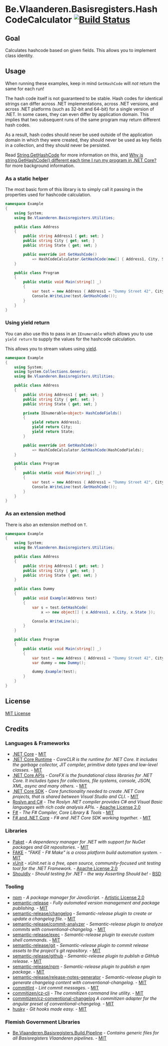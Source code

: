 # Be.Vlaanderen.Basisregisters.HashCodeCalculator [![Build Status](https://github.com/Informatievlaanderen/hashcode-calculator/workflows/CI/badge.svg)](https://github.com/Informatievlaanderen/hashcode-calculator/actions)

## Goal

Calculates hashcode based on given fields. This allows you to implement class identity.

## Usage

When running these examples, keep in mind `GetHashCode` will *not* return the same for each run!

The hash code itself is not guaranteed to be stable. Hash codes for identical strings can differ across .NET implementations, across .NET versions, and across .NET platforms (such as 32-bit and 64-bit) for a single version of .NET. In some cases, they can even differ by application domain. This implies that two subsequent runs of the same program may return different hash codes.

As a result, hash codes should never be used outside of the application domain in which they were created, they should never be used as key fields in a collection, and they should never be persisted.

Read [String.GetHashCode](https://docs.microsoft.com/en-us/dotnet/api/system.string.gethashcode?view=netcore-3.1) for more information on this, and [Why is string.GetHashCode() different each time I run my program in .NET Core?](https://andrewlock.net/why-is-string-gethashcode-different-each-time-i-run-my-program-in-net-core/) for more background information.

### As a static helper

The most basic form of this library is to simply call it passing in the properties used for hashcode calculation.

```csharp
namespace Example
{
    using System;
    using Be.Vlaanderen.Basisregisters.Utilities;

    public class Address
    {
        public string Address1 { get; set; }
        public string City { get; set; }
        public string State { get; set; }

        public override int GetHashCode()
            => HashCodeCalculator.GetHashCode(new[] { Address1, City, State });
    }

    public class Program
    {
        public static void Main(string[] _)
        {
            var test = new Address { Address1 = "Dummy Street 42", City = "Nowhere", State = "MN" };
            Console.WriteLine(test.GetHashCode());
        }
    }
}
```

### Using yield return

You can also use this to pass in an `IEnumerable` which allows you to use `yield return` to supply the values for the hashcode calculation.

This allows you to stream values using [yield](https://docs.microsoft.com/en-us/dotnet/csharp/language-reference/keywords/yield).

```csharp
namespace Example
{
    using System;
    using System.Collections.Generic;
    using Be.Vlaanderen.Basisregisters.Utilities;

    public class Address
    {
        public string Address1 { get; set; }
        public string City { get; set; }
        public string State { get; set; }

        private IEnumerable<object> HashCodeFields()
        {
            yield return Address1;
            yield return City;
            yield return State;
        }

        public override int GetHashCode()
            => HashCodeCalculator.GetHashCode(HashCodeFields);
    }

    public class Program
    {
        public static void Main(string[] _)
        {
            var test = new Address { Address1 = "Dummy Street 42", City = "Nowhere", State = "MN" };
            Console.WriteLine(test.GetHashCode());
        }
    }
}
```

### As an extension method

There is also an extension method on `T`.

```csharp
namespace Example
{
    using System;
    using Be.Vlaanderen.Basisregisters.Utilities;

    public class Address
    {
        public string Address1 { get; set; }
        public string City { get; set; }
        public string State { get; set; }
    }

    public class Dummy
    {
        public void Example(Address test)
        {
            var s = test.GetHashCode(
                x => new object[] { x.Address1, x.City, x.State });

            Console.WriteLine(s);
        }
    }

    public class Program
    {
        public static void Main(string[] _)
        {
            var test = new Address { Address1 = "Dummy Street 42", City = "Nowhere", State = "MN" };
            var dummy = new Dummy();

            dummy.Example(test);
        }
    }
}
```

## License

[MIT License](https://choosealicense.com/licenses/mit/)

## Credits

### Languages & Frameworks

* [.NET Core](https://github.com/Microsoft/dotnet/blob/master/LICENSE) - [MIT](https://choosealicense.com/licenses/mit/)
* [.NET Core Runtime](https://github.com/dotnet/coreclr/blob/master/LICENSE.TXT) - _CoreCLR is the runtime for .NET Core. It includes the garbage collector, JIT compiler, primitive data types and low-level classes._ - [MIT](https://choosealicense.com/licenses/mit/)
* [.NET Core APIs](https://github.com/dotnet/corefx/blob/master/LICENSE.TXT) - _CoreFX is the foundational class libraries for .NET Core. It includes types for collections, file systems, console, JSON, XML, async and many others._ - [MIT](https://choosealicense.com/licenses/mit/)
* [.NET Core SDK](https://github.com/dotnet/sdk/blob/master/LICENSE.TXT) - _Core functionality needed to create .NET Core projects, that is shared between Visual Studio and CLI._ - [MIT](https://choosealicense.com/licenses/mit/)
* [Roslyn and C#](https://github.com/dotnet/roslyn/blob/master/License.txt) - _The Roslyn .NET compiler provides C# and Visual Basic languages with rich code analysis APIs._ - [Apache License 2.0](https://choosealicense.com/licenses/apache-2.0/)
* [F#](https://github.com/fsharp/fsharp/blob/master/LICENSE) - _The F# Compiler, Core Library & Tools_ - [MIT](https://choosealicense.com/licenses/mit/)
* [F# and .NET Core](https://github.com/dotnet/netcorecli-fsc/blob/master/LICENSE) - _F# and .NET Core SDK working together._ - [MIT](https://choosealicense.com/licenses/mit/)

### Libraries

* [Paket](https://fsprojects.github.io/Paket/license.html) - _A dependency manager for .NET with support for NuGet packages and Git repositories._ - [MIT](https://choosealicense.com/licenses/mit/)
* [FAKE](https://github.com/fsharp/FAKE/blob/release/next/License.txt) - _"FAKE - F# Make" is a cross platform build automation system._ - [MIT](https://choosealicense.com/licenses/mit/)
* [xUnit](https://github.com/xunit/xunit/blob/master/license.txt) - _xUnit.net is a free, open source, community-focused unit testing tool for the .NET Framework._ - [Apache License 2.0](https://choosealicense.com/licenses/apache-2.0/)
* [Shouldly](https://github.com/shouldly/shouldly/blob/master/LICENSE.txt) - _Should testing for .NET - the way Asserting *Should* be!_ - [BSD](https://choosealicense.com/licenses/bsd-3-clause/)

### Tooling

* [npm](https://github.com/npm/cli/blob/latest/LICENSE) - _A package manager for JavaScript._ - [Artistic License 2.0](https://choosealicense.com/licenses/artistic-2.0/)
* [semantic-release](https://github.com/semantic-release/semantic-release/blob/master/LICENSE) - _Fully automated version management and package publishing._ - [MIT](https://choosealicense.com/licenses/mit/)
* [semantic-release/changelog](https://github.com/semantic-release/changelog/blob/master/LICENSE) - _Semantic-release plugin to create or update a changelog file._ - [MIT](https://choosealicense.com/licenses/mit/)
* [semantic-release/commit-analyzer](https://github.com/semantic-release/commit-analyzer/blob/master/LICENSE) - _Semantic-release plugin to analyze commits with conventional-changelog._ - [MIT](https://choosealicense.com/licenses/mit/)
* [semantic-release/exec](https://github.com/semantic-release/exec/blob/master/LICENSE) - _Semantic-release plugin to execute custom shell commands._ - [MIT](https://choosealicense.com/licenses/mit/)
* [semantic-release/git](https://github.com/semantic-release/git/blob/master/LICENSE) - _Semantic-release plugin to commit release assets to the project's git repository._ - [MIT](https://choosealicense.com/licenses/mit/)
* [semantic-release/github](https://github.com/semantic-release/github/blob/master/LICENSE) - _Semantic-release plugin to publish a GitHub release._ - [MIT](https://choosealicense.com/licenses/mit/)
* [semantic-release/npm](https://github.com/semantic-release/npm/blob/master/LICENSE) - _Semantic-release plugin to publish a npm package._ - [MIT](https://choosealicense.com/licenses/mit/)
* [semantic-release/release-notes-generator](https://github.com/semantic-release/release-notes-generator/blob/master/LICENSE) - _Semantic-release plugin to generate changelog content with conventional-changelog._ - [MIT](https://choosealicense.com/licenses/mit/)
* [commitlint](https://github.com/conventional-changelog/commitlint/blob/master/license.md) - _Lint commit messages._ - [MIT](https://choosealicense.com/licenses/mit/)
* [commitizen/cz-cli](https://github.com/commitizen/cz-cli/blob/master/LICENSE) - _The commitizen command line utility._ - [MIT](https://choosealicense.com/licenses/mit/)
* [commitizen/cz-conventional-changelog](https://github.com/commitizen/cz-conventional-changelog/blob/master/LICENSE) _A commitizen adapter for the angular preset of conventional-changelog._ - [MIT](https://choosealicense.com/licenses/mit/)
* [husky](https://github.com/typicode/husky/blob/master/LICENSE) - _Git hooks made easy._  - [MIT](https://choosealicense.com/licenses/mit/)

### Flemish Government Libraries

* [Be.Vlaanderen.Basisregisters.Build.Pipeline](https://github.com/informatievlaanderen/build-pipeline/blob/main/LICENSE) - _Contains generic files for all Basisregisters Vlaanderen pipelines._ - [MIT](https://choosealicense.com/licenses/mit/)
